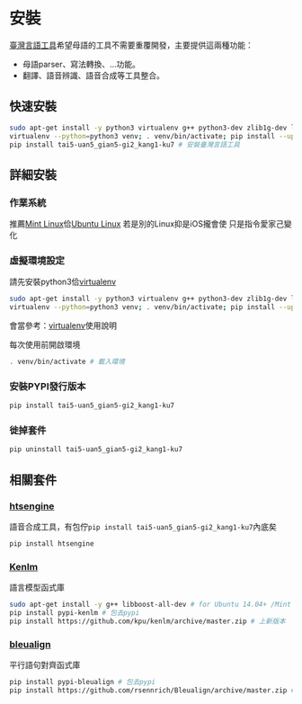 # 安裝

[臺灣言語工具](https://github.com/sih4sing5hong5/tai5-uan5_gian5-gi2_kang1-ku7)希望母語的工具不需要重覆開發，主要提供這兩種功能：
  * 母語parser、寫法轉換、…功能。
  * 翻譯、語音辨識、語音合成等工具整合。

## 快速安裝
```bash
sudo apt-get install -y python3 virtualenv g++ python3-dev zlib1g-dev libbz2-dev liblzma-dev libboost-all-dev # Ubuntu/Mint 安裝指令
virtualenv --python=python3 venv; . venv/bin/activate; pip install --upgrade pip # 設置環境檔
pip install tai5-uan5_gian5-gi2_kang1-ku7 # 安裝臺灣言語工具
```

## 詳細安裝

### 作業系統
推薦[Mint Linux](http://www.linuxmint.com/download.php)佮[Ubuntu Linux](http://www.ubuntu-tw.org/modules/tinyd0/)
若是別的Linux抑是iOS攏會使
只是指令愛家己變化

### 虛擬環境設定
請先安裝python3佮[virtualenv](https://virtualenv.readthedocs.org/en/latest/)
```bash
sudo apt-get install -y python3 virtualenv g++ python3-dev zlib1g-dev libbz2-dev liblzma-dev libboost-all-dev # Ubuntu/Mint 安裝指令
virtualenv --python=python3 venv; . venv/bin/activate; pip install --upgrade pip # 設置環境檔
```
會當參考：[virtualenv](http://www.openfoundry.org/tw/tech-column/8516-pythons-virtual-environment-and-multi-version-programming-tools-virtualenv-and-pythonbrew)使用說明

每次使用前開啟環境
```bash
. venv/bin/activate # 載入環境
```

### 安裝PYPI發行版本
```bash
pip install tai5-uan5_gian5-gi2_kang1-ku7
```

### 徙掉套件
```bash
pip uninstall tai5-uan5_gian5-gi2_kang1-ku7
```

## 相關套件

### [htsengine](https://github.com/sih4sing5hong5/hts_engine_python)
語音合成工具，有包佇`pip install tai5-uan5_gian5-gi2_kang1-ku7`內底矣
```bash
pip install htsengine
```

### [Kenlm](https://github.com/kpu/kenlm)
語言模型函式庫
```bash
sudo apt-get install -y g++ libboost-all-dev # for Ubuntu 14.04+ /Mint 17+
pip install pypi-kenlm # 包去pypi
pip install https://github.com/kpu/kenlm/archive/master.zip # 上新版本
```

### [bleualign](https://github.com/rsennrich/Bleualign)
平行語句對齊函式庫
```bash
pip install pypi-bleualign # 包去pypi
pip install https://github.com/rsennrich/Bleualign/archive/master.zip # 上新版本
```
